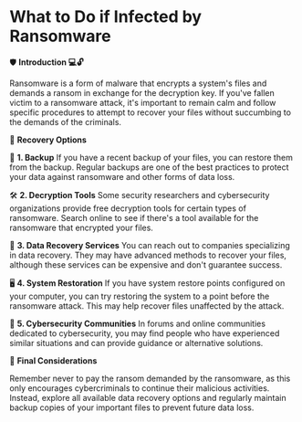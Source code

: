 # What to Do if Infected by Ransomware

🛡️ **Introduction 💻🔓**

Ransomware is a form of malware that encrypts a system's files and demands a ransom in exchange for the decryption key. If you've fallen victim to a ransomware attack, it's important to remain calm and follow specific procedures to attempt to recover your files without succumbing to the demands of the criminals.

🔄 **Recovery Options**

💾 **1. Backup**
   If you have a recent backup of your files, you can restore them from the backup. Regular backups are one of the best practices to protect your data against ransomware and other forms of data loss.

🛠️ **2. Decryption Tools**
   Some security researchers and cybersecurity organizations provide free decryption tools for certain types of ransomware. Search online to see if there's a tool available for the ransomware that encrypted your files.

💼 **3. Data Recovery Services**
   You can reach out to companies specializing in data recovery. They may have advanced methods to recover your files, although these services can be expensive and don't guarantee success.

🖥️ **4. System Restoration**
   If you have system restore points configured on your computer, you can try restoring the system to a point before the ransomware attack. This may help recover files unaffected by the attack.

💬 **5. Cybersecurity Communities**
   In forums and online communities dedicated to cybersecurity, you may find people who have experienced similar situations and can provide guidance or alternative solutions.

🤔 **Final Considerations**

Remember never to pay the ransom demanded by the ransomware, as this only encourages cybercriminals to continue their malicious activities. Instead, explore all available data recovery options and regularly maintain backup copies of your important files to prevent future data loss.

